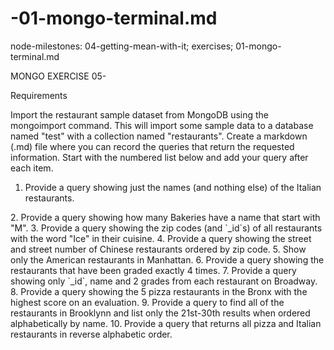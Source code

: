 # -01-mongo-terminal.md
node-milestones: 04-getting-mean-with-it; exercises; 01-mongo-terminal.md


MONGO EXERCISE 05-

Requirements

Import the restaurant sample dataset from MongoDB using the mongoimport command. This will import some sample data to a database named "test" with a collection named "restaurants".
Create a markdown (.md) file where you can record the queries that return the requested information. Start with the numbered list below and add your query after each item.
1. Provide a query showing just the names (and nothing else) of the Italian
restaurants.
<Your query here>
2. Provide a query showing how many Bakeries have a name that start with "M".
<Your query here>
3. Provide a query showing the zip codes (and `_id`s) of all restaurants with
the word "Ice" in their cuisine.
<Your query here>
4. Provide a query showing the street and street number of Chinese restaurants
ordered by zip code.
<Your query here>
5. Show only the American restaurants in Manhattan.
<Your query here>
6. Provide a query showing the restaurants that have been graded exactly 4
times.
<Your query here>
7. Provide a query showing only `_id`, name and 2 grades from each restaurant on
Broadway.
<Your query here>
8. Provide a query showing the 5 pizza restaurants in the Bronx with the highest
score on an evaluation.
<Your query here>
9. Provide a query to find all of the restaurants in Brooklynn and list only the
21st-30th results when ordered alphabetically by name.
<Your query here>
10. Provide a query that returns all pizza and Italian restaurants in reverse
alphabetic order.
<Your query here>

